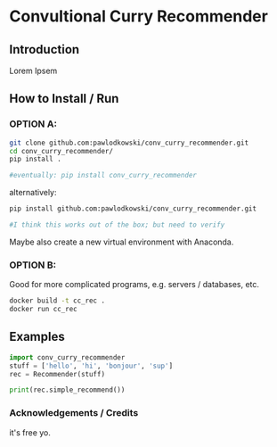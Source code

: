 # Convultional Curry Recommender

## Introduction

Lorem Ipsem

## How to Install / Run

### OPTION A:

```bash
git clone github.com:pawlodkowski/conv_curry_recommender.git
cd conv_curry_recommender/
pip install .

#eventually: pip install conv_curry_recommender
```

alternatively:

```bash
pip install github.com:pawlodkowski/conv_curry_recommender.git

#I think this works out of the box; but need to verify
```

Maybe also create a new virtual environment with Anaconda.

### OPTION B:

Good for more complicated programs, e.g. servers / databases, etc.

```bash
docker build -t cc_rec .
docker run cc_rec
```

## Examples

```python
import conv_curry_recommender
stuff = ['hello', 'hi', 'bonjour', 'sup']
rec = Recommender(stuff)

print(rec.simple_recommend())

```

### Acknowledgements / Credits

it's free yo.
